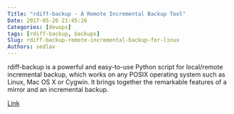 ```yaml
---
Title: "rdiff-backup - A Remote Incremental Backup Tool"
Date: 2017-05-26 21:45:26
Categories: [devops]
tags: [rdiff-backup, backups]
Slug: rdiff-backup-remote-incremental-backup-for-linux
Authors: sedlav
---
```


rdiff-backup is a powerful and easy-to-use Python script for local/remote incremental backup, which works on any POSIX operating system such as Linux, Mac OS X or Cygwin. It brings together the remarkable features of a mirror and an incremental backup.

[Link](https://www.tecmint.com/rdiff-backup-remote-incremental-backup-for-linux/)
